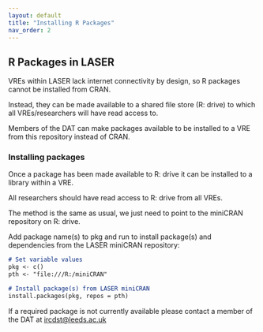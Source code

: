 ```yaml
---
layout: default
title: "Installing R Packages"
nav_order: 2
---
```

## R Packages in LASER

VREs within LASER lack internet connectivity by design, so R packages cannot be installed from CRAN.

Instead, they can be made available to a shared file store (R: drive) to which all VREs/researchers will have read access to.

Members of the DAT can make packages available to be installed to a VRE from this repository instead of CRAN.

### Installing packages
Once a package has been made available to R: drive it can be installed to a library within a VRE.

All researchers should have read access to R: drive from all VREs.

The method is the same as usual, we just need to point to the miniCRAN repository on R: drive.

Add package name(s) to pkg and run to install package(s) and dependencies from the LASER miniCRAN repository:
```markdown
# Set variable values
pkg <- c()
pth <- "file:///R:/miniCRAN"

# Install package(s) from LASER miniCRAN
install.packages(pkg, repos = pth)
```

If a required package is not currently available please contact a member of the DAT at [ircdst@leeds.ac.uk](mailto:ircdst@leeds.ac.uk)
